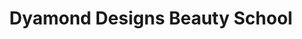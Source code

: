 ---
title: "Dyamond Designs Beauty School"
url: /detroit/dyamond-designs-beauty-school/
shop: Kosmetik
---